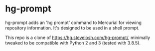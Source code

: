 hg-prompt
=========

hg-prompt adds an 'hg prompt' command to Mercurial for viewing repository information.  It's designed to be used in a shell prompt.

This repo is a clone of https://hg.stevelosh.com/hg-prompt/, minimally tweaked to be compatible with Python 2 and 3 (tested with 3.8.5).
